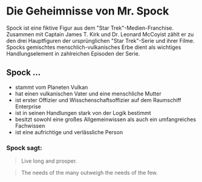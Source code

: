 # Die Geheimnisse von Mr. Spock

Spock ist eine fiktive Figur aus dem "Star Trek"-Medien-Franchise. Zusammen mit Captain James T. Kirk und Dr. Leonard McCoyist zählt er zu den drei Hauptfiguren der ursprünglichen "Star Trek"-Serie und ihrer Filme. Spocks gemischtes menschlich-vulkanisches Erbe dient als wichtiges Handlungselement in zahlreichen Episoden der Serie.

## Spock ...
* stammt vom Planeten Vulkan
* hat einen vulkanischen Vater und eine menschliche Mutter
* ist erster Offizier und Wisschenschaftsoffizier auf dem Raumschiff Enterprise
* ist in seinen Handlungen stark von der Logik bestimmt
* besitzt sowohl eine großes Allgemeinwissen als auch ein umfangreiches Fachwissen
* ist eine aufrichtige und verlässliche Person

### Spock sagt:

> Live long and prosper. 

> The needs of the many outweigh the needs of the few.